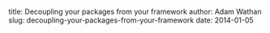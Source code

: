 title: Decoupling your packages from your framework
author: Adam Wathan
slug: decoupling-your-packages-from-your-framework
date: 2014-01-05

